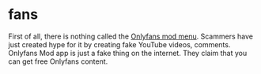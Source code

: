 # fans
First of all, there is nothing called the [Onlyfans mod menu](https://apklawn.com/onlyfans-mod-apk-v1-6-premium-unlocked-all-free-download/). Scammers have just created hype for it by creating fake YouTube videos, comments. Onlyfans Mod app is just a fake thing on the internet. They claim that you can get free Onlyfans content.
